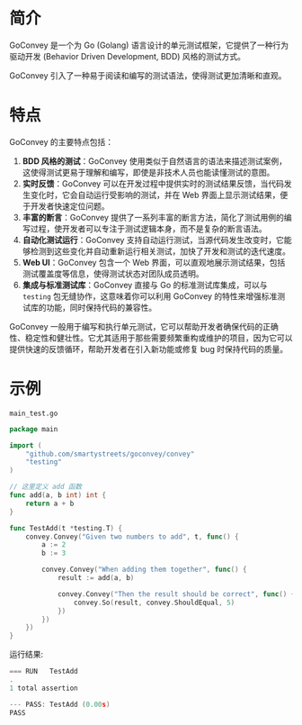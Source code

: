 # 简介

GoConvey 是一个为 Go (Golang) 语言设计的单元测试框架，它提供了一种行为驱动开发 (Behavior Driven Development, BDD)
风格的测试方式。

GoConvey 引入了一种易于阅读和编写的测试语法，使得测试更加清晰和直观。

# 特点

GoConvey 的主要特点包括：

1. **BDD 风格的测试**：GoConvey 使用类似于自然语言的语法来描述测试案例，这使得测试更易于理解和编写，即使是非技术人员也能读懂测试的意图。
2. **实时反馈**：GoConvey 可以在开发过程中提供实时的测试结果反馈，当代码发生变化时，它会自动运行受影响的测试，并在 Web
   界面上显示测试结果，便于开发者快速定位问题。
3. **丰富的断言**：GoConvey 提供了一系列丰富的断言方法，简化了测试用例的编写过程，使开发者可以专注于测试逻辑本身，而不是复杂的断言语法。
4. **自动化测试运行**：GoConvey 支持自动运行测试，当源代码发生改变时，它能够检测到这些变化并自动重新运行相关测试，加快了开发和测试的迭代速度。
5. **Web UI**：GoConvey 包含一个 Web 界面，可以直观地展示测试结果，包括测试覆盖度等信息，使得测试状态对团队成员透明。
6. **集成与标准测试库**：GoConvey 直接与 Go 的标准测试库集成，可以与 `testing` 包无缝协作，这意味着你可以利用 GoConvey
   的特性来增强标准测试库的功能，同时保持代码的兼容性。

GoConvey 一般用于编写和执行单元测试，它可以帮助开发者确保代码的正确性、稳定性和健壮性。它尤其适用于那些需要频繁重构或维护的项目，因为它可以提供快速的反馈循环，帮助开发者在引入新功能或修复
bug 时保持代码的质量。

# 示例

`main_test.go`

```go
package main

import (
	"github.com/smartystreets/goconvey/convey"
	"testing"
)

// 这里定义 add 函数
func add(a, b int) int {
	return a + b
}

func TestAdd(t *testing.T) {
	convey.Convey("Given two numbers to add", t, func() {
		a := 2
		b := 3

		convey.Convey("When adding them together", func() {
			result := add(a, b)

			convey.Convey("Then the result should be correct", func() {
				convey.So(result, convey.ShouldEqual, 5)
			})
		})
	})
}

```

运行结果:

```go
=== RUN   TestAdd
.
1 total assertion

--- PASS: TestAdd (0.00s)
PASS
```

